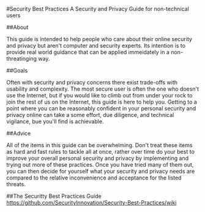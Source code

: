#Security Best Practices
A Security and Privacy Guide for non-technical users

##About

This guide is intended to help people who care about their online security and privacy but aren't computer and security experts. Its intention is to provide real world guidance that can be applied immeidately in a non-threatinging way. 

##Goals

Often with security and privacy concerns there exist trade-offs with usability and complexity. The most secure user is often the one who doesn't use the Internet, but if you would like to climb out from under your rock to join the rest of us on the Internet, this guide is here to help you. Getting to a point where you can be reasonably confident in your personal security and privacy online can take a some effort, due diligence, and technical vigilance, bue you'll find is achievable. 

##Advice

All of the items in this guide can be overwhelming. Don't treat these items as hard and fast rules to tackle all at once, rather over time do your best to improve your overall personal security and privacy by implementing and trying out more of these practices. Once you have tried many of them out, you can then decide for yourself what your security and privacy needs are compared to the relative inconvenience and acceptance for the listed threats.

##The Securitty Best Practices Guide
https://github.com/SecurityInnovation/Security-Best-Practices/wiki
